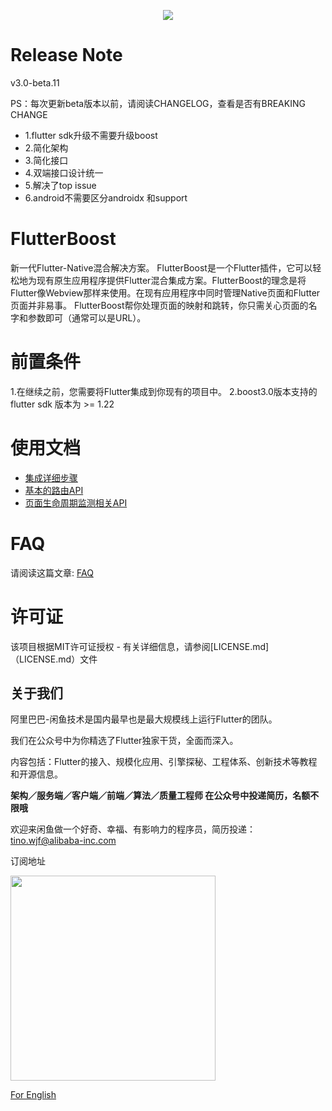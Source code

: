 <p align="center">
  <img src="flutter_boost.png">
</p>


# Release Note

v3.0-beta.11

PS：每次更新beta版本以前，请阅读CHANGELOG，查看是否有BREAKING CHANGE

- 1.flutter sdk升级不需要升级boost
- 2.简化架构
- 3.简化接口
- 4.双端接口设计统一
- 5.解决了top issue
- 6.android不需要区分androidx 和support

# FlutterBoost

新一代Flutter-Native混合解决方案。 FlutterBoost是一个Flutter插件，它可以轻松地为现有原生应用程序提供Flutter混合集成方案。FlutterBoost的理念是将Flutter像Webview那样来使用。在现有应用程序中同时管理Native页面和Flutter页面并非易事。 FlutterBoost帮你处理页面的映射和跳转，你只需关心页面的名字和参数即可（通常可以是URL）。


# 前置条件

1.在继续之前，您需要将Flutter集成到你现有的项目中。
2.boost3.0版本支持的flutter sdk 版本为 >= 1.22

# 使用文档

- [集成详细步骤]()
- [基本的路由API]()
- [页面生命周期监测相关API]()


# FAQ

请阅读这篇文章:
<a href="Frequently Asked Question.md">FAQ</a>


# 许可证
该项目根据MIT许可证授权 - 有关详细信息，请参阅[LICENSE.md]（LICENSE.md）文件
<a name="Acknowledgments"> </a>



## 关于我们
阿里巴巴-闲鱼技术是国内最早也是最大规模线上运行Flutter的团队。

我们在公众号中为你精选了Flutter独家干货，全面而深入。

内容包括：Flutter的接入、规模化应用、引擎探秘、工程体系、创新技术等教程和开源信息。

**架构／服务端／客户端／前端／算法／质量工程师 在公众号中投递简历，名额不限哦**

欢迎来闲鱼做一个好奇、幸福、有影响力的程序员，简历投递：tino.wjf@alibaba-inc.com

订阅地址

<img src="https://img.alicdn.com/tfs/TB17Ki5XubviK0jSZFNXXaApXXa-656-656.png" width="328px" height="328px">

[For English](https://twitter.com/xianyutech "For English")
